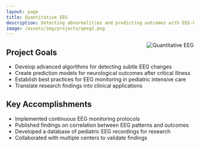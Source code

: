 ```yaml
---
layout: page
title: Quantitative EEG
description: Detecting abnormalities and predicting outcomes with EEG-based neuromonitoring
image: /assets/img/projects/qeeg2.png
---
```

<style>
/* Hide the description paragraph */
.note-sm {
  display: none;
}
/* Style for the top image - positioned in top right */
.corner-image {
  max-width: 200px;
  max-height: 150px;
  object-fit: contain;
  margin-bottom: 20px;
  display: block;
  float: right;
  margin-left: 20px;
}
</style>

<!-- Image positioned in top-right corner -->
<img src="{{ '/assets/img/projects/qeeg2.png' | relative_url }}" alt="Quantitative EEG" class="corner-image">


## Project Goals
- Develop advanced algorithms for detecting subtle EEG changes
- Create prediction models for neurological outcomes after critical illness
- Establish best practices for EEG monitoring in pediatric intensive care
- Translate research findings into clinical applications

## Key Accomplishments
- Implemented continuous EEG monitoring protocols
- Published findings on correlation between EEG patterns and outcomes
- Developed a database of pediatric EEG recordings for research
- Collaborated with multiple centers to validate findings